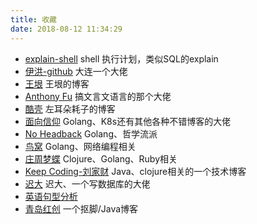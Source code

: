 ```yaml
---
title: 收藏
date: 2018-08-12 11:34:29
---
```



-  [explain-shell](https://explainshell.com) shell 执行计划，类似SQL的explain 
-  [伊洪-github](https://github.com/yihong0618/gitblog) 大连一个大佬
-  [王垠](http://www.yinwang.org) 王垠的博客
-  [Anthony Fu](https://antfu.me) 搞文言文语言的那个大佬
-  [酷壳](https://coolshell.cn) 左耳朵耗子的博客
-  [面向信仰](https://draveness.me) Golang、K8s还有其他各种不错博客的大佬
-  [No Headback](https://xargin.com) Golang、哲学流派
-  [鸟窝](https://colobu.com) Golang、网络编程相关
-  [庄周梦蝶](http://blog.fnil.net/blog/archives/) Clojure、Golang、Ruby相关
-  [Keep Coding-刘家财](https://liujiacai.net) Java、clojure相关的一个技术博客
-  [迟大](https://www.skyzh.dev/posts/) 迟大、一个写数据库的大佬
-  [英语句型分析](http://enpuz.com/) 
-  [青岛红创](http://blog.3vyd.com/blog/) 一个抠脚/Java博客 

